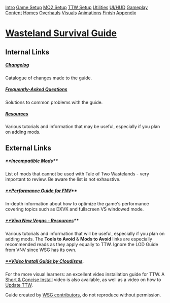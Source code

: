 ﻿[Intro](./index.html) [Game Setup](./setup.html) [MO2 Setup](./mo2.html) [TTW Setup](./ttw.html) [Utilities](./utilities.html) [UI/HUD](./ui.html) [Gameplay](./gameplay.html) [Content](./content.html) [Homes](./homes.html) [Overhauls](./overhauls.html) [Visuals](./visuals.html) [Animations](./animations.html) [Finish](./finish.html) [Appendix](./appendix.html)
# [**Wasteland Survival Guide**](./index.html)
## **Internal Links**
##### [**Changelog**](./changelog.html)
Catalogue of changes made to the guide.
##### [**Frequently-Asked Questions**](./faq.html)
Solutions to common problems with the guide.
##### [**Resources**](./resources.html)
Various tutorials and information that may be useful, especially if you plan on adding mods.

## **External Links**
##### [**Incompatible Mods](https://taleoftwowastelands.com/viewtopic.php?t=6878)** 
List of mods that cannot be used with Tale of Two Wastelands - very important to review. Be aware the list is not exhaustive.
##### [**Performance Guide for FNV](https://wallsogb.github.io/FalloutNV-Performance-Guide/)** 
In-depth information about how to optimize the game's performance covering topics such as DXVK and fullscreen VS windowed mode.
##### [**Viva New Vegas - Resources](https://vivanewvegas.github.io/resources.html)** 
Various tutorials and information that will be useful, especially if you plan on adding mods. The **Tools to Avoid** & **Mods to Avoid** links are especially recommended reads as they apply equally to TTW. Ignore the LOD Guide from VNV since WSG has its own.
##### [**Video Install Guide by Cloudisms](https://www.youtube.com/watch?v=Fb9e4-NDOTM)**.**
For the more visual learners: an excellent video installation guide for TTW. A [Short & Concise Install](https://youtu.be/gVJtF-sdu0s) video is also available, as well as a video on how to [Update TTW](https://youtu.be/PMWzD_ZwcrI).

Guide created by [WSG contributors](./contributors.html), do not reproduce without permission.
